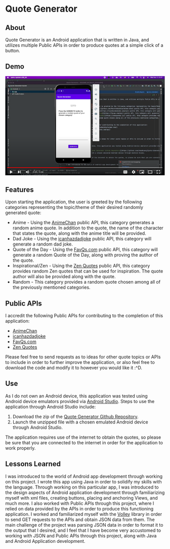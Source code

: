 # Quote Generator
## About 
Quote Generator is an Android application that is written in Java, and utilizes multiple Public APIs in order to produce quotes at a simple click of a button.

## Demo
[![Quote Generator Demo Thumbnail](quoteGeneratorDemo.png)](https://youtu.be/IIAuGkiyqzc)

## Features
Upon starting the application, the user is greeted by the following categories representing the topic/theme of their desired randomly generated quote:
- Anime - Using the [AnimeChan](https://github.com/RocktimSaikia/anime-chan) public API, this category generates a random anime quote. In addition to the quote, the name of the character that states the quote, along with the anime title will be provided.
- Dad Joke - Using the [icanhazdadjoke](https://icanhazdadjoke.com/api) public API, this category will generate a random dad joke.
- Quote of the Day - Using the [FavQs.com](https://favqs.com/api) public API, this category will generate a random Quote of the Day, along with proving the author of the quote.
- Inspirational/Zen - Using the [Zen Quotes](https://zenquotes.io/) public API, this category provides random Zen quotes that can be used for inspiration. The quote author will also be provided along with the quote.
- Random - This category provides a random quote chosen among all of the previously mentioned categories.

## Public APIs 
I accredit the following Public APIs for contributing to the completion of this application:
- [AnimeChan](https://github.com/RocktimSaikia/anime-chan)
- [icanhazdadjoke](https://icanhazdadjoke.com/api)
- [FavQs.com](https://favqs.com/api)
- [Zen Quotes](https://zenquotes.io/)

Please feel free to send requests as to ideas for other quote topics or APIs to include in order to further improve the application, or also feel free to download the code and modify it to however you would like it :^D.

## Use 
As I do not own an Android device, this application was tested using Android device emulators provided via [Android Studio](https://developer.android.com/studio). Steps to use the application through Android Studio include:

1. Download the zip of the [Quote Generator Github Repository](https://github.com/chadhoang/Quote-Generator).
2. Launch the unzipped file with a chosen emulated Android device through Android Studio.

The application requires use of the internet to obtain the quotes, so please be sure that you are connected to the internet in order for the application to work properly.

## Lessons Learned
I was introduced to the world of Android app development through working on this project. I wrote this app using Java in order to solidify my skills with the language. Through working on this particular app, I was introduced to the design aspects of Android application development through familiarizing myself with xml files, creating buttons, placing and anchoring Views, and much more. I also worked with Public APIs through this project, where I relied on data provided by the APIs in order to produce this functioning application. I worked and familiarized myself with the [Volley](https://developer.android.com/training/volley) library in order to send GET requests to the APIs and obtain JSON data from them. The main challenge of the project was parsing JSON data in order to format it to the output that I desired, and I feel that I have become very accustomed to working with JSON and Public APIs through this project, along with Java and Android Application development.
